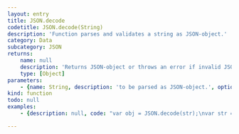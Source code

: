```yaml
---
layout: entry
title: JSON.decode
codetitle: JSON.decode(String)
description: 'Function parses and validates a string as JSON-object.'
category: Data
subcategory: JSON
returns:
    name: null
    description: 'Returns JSON-object or throws an error if invalid JSON has been provided.'
    type: [Object]
parameters:
    - {name: String, description: 'to be parsed as JSON-object.', optional: false, type: [String]}
kind: function
todo: null
examples:
    - {description: null, code: "var obj = JSON.decode(str);\nvar str = JSON.encode(obj);"}

---
```

